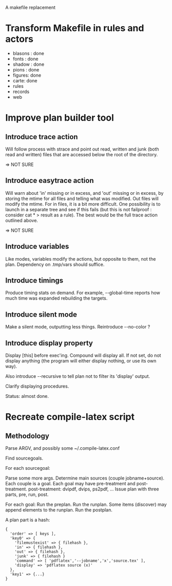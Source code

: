 A makefile replacement

# Transform Makefile in rules and actors

 * blasons : done
 * fonts : done
 * shadow : done
 * pions : done
 * figures: done
 * carte: done
 * rules
 * records
 * web

# Improve plan builder tool

## Introduce trace action

Will follow process with strace and point out read, written and junk
(both read and written) files that are accessed below the root of the
directory.

=> NOT SURE

## Introduce easytrace action

Will warn about 'in' missing or in excess, and 'out' missing or in
excess, by storing the mtime for all files and telling what was
modified. Out files will modify the mtime. For in files, it is a bit
more difficult. One possibility is to launch in a separate tree and see
if this fails (but this is not failproof : consider cat * > result as a
rule). The best would be the full trace action outlined above.

=> NOT SURE

## Introduce variables

Like modes, variables modify the actions, but opposite to them, not the plan.
Dependency on .tmp/vars should suffice.

## Introduce timings

Produce timing stats on demand. For example, --global-time reports how
much time was expanded rebuilding the targets.

## Introduce silent mode

Make a silent mode, outputting less things. Reintroduce --no-color ?

## Introduce display property

Display [this] before exec'ing. Compound will display all. If not set,
do not display anything (the program will either display nothing, or
use its own way).

Also introduce --recursive to tell plan not to filter its 'display' output.

Clarify displaying procedures.

Status: almost done.

# Recreate compile-latex script

## Methodology

Parse ARGV, and possibly some ~/.compile-latex.conf

Find sourcegoals.

For each sourcegoal:

  Parse some more args.
  Determine main sources (couple jobname+source). Each couple is a goal.
  Each goal may have pre-treatment and post-treatment.
  post-treatment: dvipdf, dvips, ps2pdf, ...
  Issue plan with three parts, pre, run, post.

For each goal:
  Run the preplan.
  Run the runplan. Some items (discover) may append elements to the runplan.
  Run the postplan.

A plan part is a hash:

    {
      'order' => [ keys ],
      'key0' => {
        'filemustexist' => { filehash },
        'in' => { filehash },
        'out' => { filehash },
        'junk' => { filehash }
        'command' => [ 'pdflatex','--jobname','x','source.tex' ],
        'display' => 'pdflatex source (x)'
      },
      'key1' => {...}
    }
